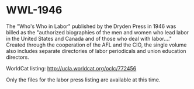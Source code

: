 # WWL-1946
The "Who's Who in Labor" published by the Dryden Press in 1946 was billed as the "authorized biographies of the men and women who lead labor in the United States and Canada and of those who deal with labor...." Created through the cooperation of the AFL and the CIO, the single volume also includes separate directories of labor periodicals and union education directors.

WorldCat listing: http://ucla.worldcat.org/oclc/772456

Only the files for the labor press listing are available at this time.
